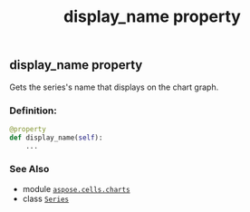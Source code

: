 ﻿---
title: display_name property
second_title: Aspose.Cells for Python via .NET API References
description: 
type: docs
weight: 130
url: /aspose.cells.charts/series/display_name/
is_root: false
---

## display_name property


Gets the series's name that displays on the chart graph.
### Definition:
```python
@property
def display_name(self):
    ...
```

### See Also
* module [`aspose.cells.charts`](../../)
* class [`Series`](/cells/python-net/aspose.cells.charts/series)
